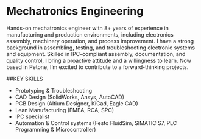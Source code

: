 # Mechatronics Engineering
Hands-on mechatronics engineer with 8+ years of experience in manufacturing and production environments, including electronics assembly, machinery operation, and process improvement. I have a strong background in assembling, testing, and troubleshooting electronic systems and equipment. Skilled in IPC-compliant assembly, documentation, and quality control, I bring a proactive attitude and a willingness to learn. Now based in Petone, I’m excited to contribute to a forward-thinking projects.

##KEY SKILLS 
- Prototyping & Troubleshooting
- CAD Design (SolidWorks, Ansys, AutoCAD)
- PCB Design (Altium Designer, KiCad, Eagle CAD)
- Lean Manufacturing (FMEA, RCA, SPC)
- IPC specialist
- Automation & Control systems (Festo FluidSim, SIMATIC S7, PLC Programming & Microcontroller)
